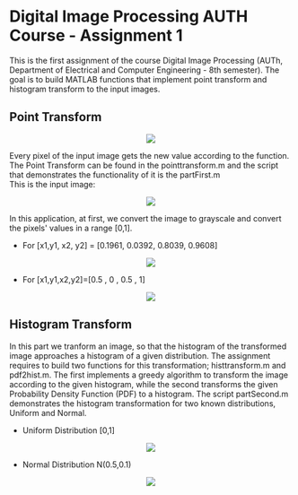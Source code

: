 # Digital Image Processing AUTH Course - Assignment 1
<p>
This is the first assignment of the course Digital Image Processing (AUTh, Department of Electrical and Computer Engineering - 8th semester). The goal is to build MATLAB functions that implement point transform and histogram transform to the input images.
</p>
<h2>Point Transform</h2>
<p align="center">
  <img src="https://user-images.githubusercontent.com/116058576/196677808-12cf954f-ff1b-4ca0-a1e7-105677438a16.png" />
</p>
<p>
Every pixel of the input image gets the new value according to the function. The Point Transform can be found in the pointtransform.m and the script that demonstrates the functionality of it is the partFirst.m <br>
This is the input image:
</p>
<p align="center">
  <img src="https://user-images.githubusercontent.com/116058576/196678826-dc7a6dbc-8c9f-4a34-89a4-a0711ca2c7b4.png" />
</p>
<p>
In this application, at first, we convert the image to grayscale and convert the pixels' values in a range [0,1].<br>
<ul>
<li>For [x1,y1, x2, y2] = [0.1961, 0.0392, 0.8039, 0.9608]</li>
</ul>
<p align="center">
  <img src="https://user-images.githubusercontent.com/116058576/196701197-999341d3-1de6-4c2d-9d72-34b4624cc3a3.png" />
</p>
<ul>
<li>For [x1,y1,x2,y2]=[0.5 , 0 , 0.5 , 1]</li>
</ul>
<p align="center">
  <img src="https://user-images.githubusercontent.com/116058576/196701197-999341d3-1de6-4c2d-9d72-34b4624cc3a3.png" />
</p>
</p>
<h2>Histogram Transform</h2>
<p>
In this part we tranform an image, so that the histogram of the transformed image approaches a histogram of a given distribution. The assignment requires to build two functions for this transformation; histtransform.m and pdf2hist.m. The first implements a greedy algorithm to transform the image according to the given histogram, while the second transforms the given Probability Density Function (PDF) to a histogram. The script partSecond.m demonstrates the histogram transformation for two known distributions, Uniform and Normal.
<ul>
<li>Uniform Distribution [0,1]</li>
</ul>
<p align="center">
  <img src="https://user-images.githubusercontent.com/116058576/196706494-75beef80-8176-45b7-ba3b-9095af21fd89.png" />
</p>
<ul>
<li>Normal Distribution N(0.5,0.1)</li>
</ul>
<p align="center">
  <img src="https://user-images.githubusercontent.com/116058576/196708649-02e13015-4db5-46af-9485-ebe57702731e.png"/>
</p>
</p>

